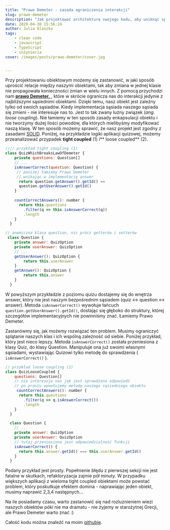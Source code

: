 ```yaml
---
title: "Prawo Demeter - zasada ograniczenia interakcji"
slug: prawo-demeter
description: "Jak projektować architekturę swojego kodu, aby uniknąć spaghetti code? Co to jest loose coupling i jak jest związany z prawem Demeter? Na przykładzie prostego kodu pokażę, jak można to prosto osiągnąć."
date: 2020-04-30 15:56:24
author: Julia Glaszka
tags:
    - clean code
    - javascript
    - TypeScript
    - inżynieria
cover: /images/posts/prawo-demeter/cover.jpg


---
```


Przy projektowaniu obiektowym możemy się zastanowić, w jaki sposób uprościć relacje między naszymi obiektami, tak aby zmiana w jednej klasie nie propagowała konieczności zmian w wielu innych. 
Z pomocą przychodzi nam [**prawo Demeter,** ](https://pl.wikipedia.org/wiki/Prawo_Demeter "**prawo Demeter** "), które w skrócie ogranicza nas do interakcji jedynie z najbliższymi sąsiednimi obiektami. Dzięki temu, nasz obiekt jest zależny tylko od swoich sąsiadów. Kiedy implementacja sąsiada naszego sąsiada się zmieni - nie interesuje nas to. Jest to tak zwany luźny związek (*ang. loose coupling*). 
Nie łamiemy w ten sposób zasady enkapsulacji obiektu i nie tworzymy dużej ilości powodów, dla których mielibyśmy modyfikować naszą klasę. W ten sposób możemy sprawić, że nasz projekt jest zgodny z zasadami [SOLID](https://pl.wikipedia.org/wiki/SOLID_(programowanie_obiektowe)).
Poniżej, na przykładzie logiki aplikacji quizowej, możemy przeanalizować przypadek **tight coupled** (1) i** loose coupled** (2). 


``` javascript
//// przykład tight coupling (1)
class QuizWhichBreaksLawOfDemeter {
    private questions: Question[]
    // ...
    isAnswerCorrect(question: Question) {
     // poniżej łamiemy Prawo Demeter
     // wnikając w implementację answer
      return question.getAnswer().getId() == 
      question.getUserAnswer().getId()
    } 
  
    countCorrectAnswers(): number {
      return this.questions
        .filter(q => this.isAnswerCorrect(q))
        .length
    }
  } 

// anemiczna klasa question, nic prócz getterów i setterów
 class Question {
    private answer: QuizOption
    private userAnswer: QuizOption
    // ...
    getUserAnswer(): QuizOption {
        return this.userAnswer
    }
    getAnswer(): QuizOption {
        return this.answer
    }
  } 

```

W powyższym przykładzie z poziomu quizu dostajemy się do wnętrza answer, który nie jest naszym bezpośrednim sąsiadem (quiz <-> question <-> answer). Metoda `isAnswerCorrect()` wywołuje łańcuch `question.getUserAnswer().getId()`, dostając się głęboko do struktury, której szczegółów implementacyjnych nie powinniśmy znać. Łamiemy Prawo Demeter. 

Zastanówmy się, jak możemy rozwiązać ten problem. Musimy ograniczyć splątanie naszych klas i ich wspólną zależność od siebie.
Poniżej przykład, który jest nieco lepszy. Metoda `isAnswerCorrect()` została przeniesiona z klasy Quiz, do klasy Question. Manipuluje ona już swoimi własnymi sąsiadami, wystawiając Quizowi tylko metodę do sprawdzenia ( `isAnswerCorrect()` ).

``` javascript 
// przykład loose coupling (2)
class QuizLooseCoupled {
    questions: Question[]
	// nie interesuje nas jak jest sprawdzana odpowiedź
	// po prostu wywołujemy metodę naszego sąsiedniego obiektu
     countCorrectAnswers(): number {
      return this.questions
        .filter(q => q.isAnswerCorrect())
        .length
    }
  }

  class Question {
    // ...
    private answer: QuizOption
    private userAnswer: QuizOption
    // tutaj przeniesiona jest odpowiedzialność funkcji
    isAnswerCorrect() {
      return this.answer.getId() === this.userAnswer.getId()
    } 
  } 

```
Podany przykład jest prosty. Popełnienie błędu z pierwszej sekcji nie jest fatalne w skutkach, refaktoryzacja zajmie pół minuty. W przypadku większych aplikacji z wieloma tight coupled obiektami może powstać problem, który poskutkuje efektem domina - naprawiając jeden obiekt, musimy naprawić 2,3,4 następnych…


Na ile posiadamy czasu, warto zastanowić się nad rozluznieniem wiezi naszych obiektów póki nie ma dramatu - nie żyjemy w starożytnej Grecji, ale Prawo Demeter warto znać :) 

Całość kodu można znaleźć na moim [githubie](https://github.com/julia-glaszka/law-of-demeter "githubie").

